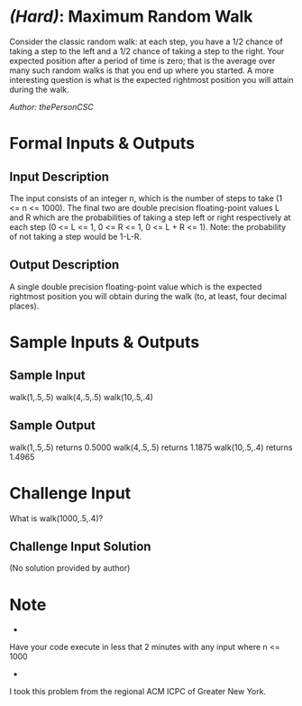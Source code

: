 

# _(Hard)_: Maximum Random Walk

Consider the classic random walk: at each step, you have a 1/2 chance of taking a step to the left and a 1/2 chance of taking a step to the right. Your expected position after a period of time is zero; that is the average over many such random walks is that you end up where you started. A more interesting question is what is the expected rightmost position you will attain during the walk.

_Author: thePersonCSC_

# Formal Inputs & Outputs

## Input Description

The input consists of an integer n, which is the number of steps to take (1 <= n <= 1000). The final two are double precision floating-point values L and R which are the probabilities of taking a step left or right respectively at each step (0 <= L <= 1, 0 <= R <= 1, 0 <= L + R <= 1). Note: the probability of not taking a step would be 1-L-R.

## Output Description

A single double precision floating-point value which is the expected rightmost position you will obtain during the walk (to, at least, four decimal places).

# Sample Inputs & Outputs

## Sample Input

walk(1,.5,.5) walk(4,.5,.5) walk(10,.5,.4)

## Sample Output

walk(1,.5,.5) returns 0.5000 walk(4,.5,.5) returns 1.1875 walk(10,.5,.4) returns 1.4965

# Challenge Input

What is walk(1000,.5,.4)?

## Challenge Input Solution

(No solution provided by author)

# Note

-

Have your code execute in less that 2 minutes with any input where n <= 1000

-

I took this problem from the regional ACM ICPC of Greater New York.

